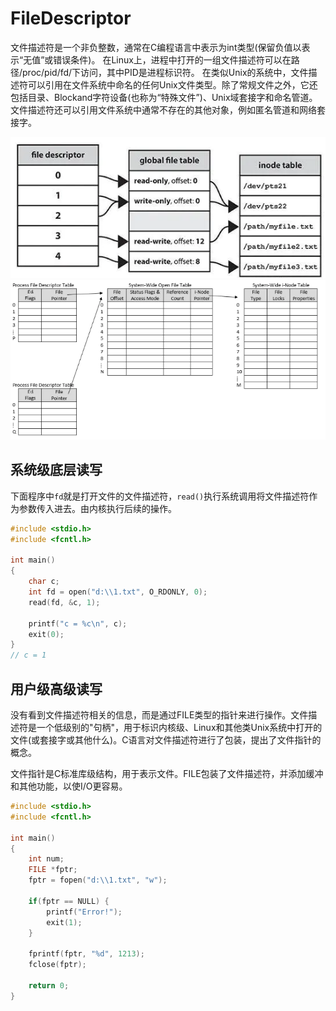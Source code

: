 # FileDescriptor


文件描述符是一个非负整数，通常在C编程语言中表示为int类型(保留负值以表示“无值”或错误条件)。
在Linux上，进程中打开的一组文件描述符可以在路径/proc/pid/fd/下访问，其中PID是进程标识符。
在类似Unix的系统中，文件描述符可以引用在文件系统中命名的任何Unix文件类型。除了常规文件之外，它还包括目录、Blockand字符设备(也称为“特殊文件”)、Unix域套接字和命名管道。文件描述符还可以引用文件系统中通常不存在的其他对象，例如匿名管道和网络套接字。

![](./io_FileDescriptor/1.png)
![](./io_FileDescriptor/2.png)


## 系统级底层读写
下面程序中`fd`就是打开文件的文件描述符，`read()`执行系统调用将文件描述符作为参数传入进去。由内核执行后续的操作。
```c
#include <stdio.h>
#include <fcntl.h>

int main()
{
    char c;
    int fd = open("d:\\1.txt", O_RDONLY, 0);
    read(fd, &c, 1);

    printf("c = %c\n", c);
    exit(0);
}
// c = 1
```


## 用户级高级读写
没有看到文件描述符相关的信息，而是通过FILE类型的指针来进行操作。文件描述符是一个低级别的"句柄"，用于标识内核级、Linux和其他类Unix系统中打开的文件(或套接字或其他什么)。C语言对文件描述符进行了包装，提出了文件指针的概念。

文件指针是C标准库级结构，用于表示文件。FILE包装了文件描述符，并添加缓冲和其他功能，以使I/O更容易。

```c
#include <stdio.h>
#include <fcntl.h>

int main()
{
    int num;
    FILE *fptr;
    fptr = fopen("d:\\1.txt", "w");

    if(fptr == NULL) {
        printf("Error!");
        exit(1);
    }

    fprintf(fptr, "%d", 1213);
    fclose(fptr);

    return 0;
}

```
